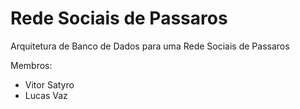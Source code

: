 # Rede Sociais de Passaros
Arquitetura de Banco de Dados para uma Rede Sociais de Passaros

Membros:
- Vitor Satyro
- Lucas Vaz
